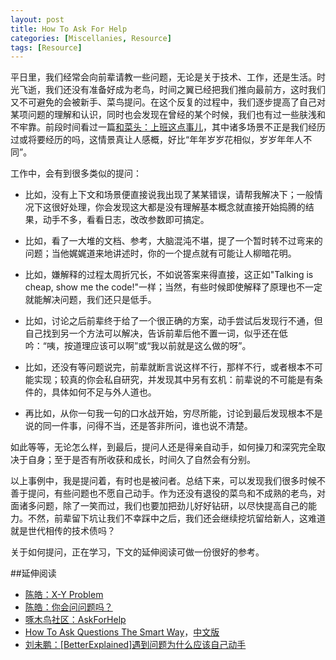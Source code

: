 ```yaml
---
layout: post
title: How To Ask For Help
categories: [Miscellanies, Resource]
tags: [Resource]
---
```


平日里，我们经常会向前辈请教一些问题，无论是关于技术、工作，还是生活。时光飞逝，我们还没有准备好成为老鸟，时间之翼已经把我们推向最前方，这时我们又不可避免的会被新手、菜鸟提问。在这个反复的过程中，我们逐步提高了自己对某项问题的理解和认识，同时也会发现在曾经的某个时候，我们也有过一些肤浅和不牢靠。前段时间看过一篇[和菜头：上班这点事儿](http://www.blogbus.com/sbjj-logs/85167302.html)，其中诸多场景不正是我们经历过或将要经历的吗，这情景真让人感概，好比“年年岁岁花相似，岁岁年年人不同”。

工作中，会有到很多类似的提问：

* 比如，没有上下文和场景便直接说我出现了某某错误，请帮我解决下；一般情况下这很好处理，你会发现这大都是没有理解基本概念就直接开始捣腾的结果，动手不多，看看日志，改改参数即可搞定。

* 比如，看了一大堆的文档、参考，大脑混沌不堪，提了一个暂时转不过弯来的问题；当他娓娓道来地讲述时，你的一个提点就有可能让人柳暗花明。

* 比如，嫌解释的过程太周折冗长，不如说答案来得直接，这正如"Talking is cheap, show me the code!"一样；当然，有些时候即使解释了原理也不一定就能解决问题，我们还只是低手。

* 比如，讨论之后前辈终于给了一个很正确的方案，动手尝试后发现行不通，但自己找到另一个方法可以解决，告诉前辈后他不置一词，似乎还在低吟：“咦，按道理应该可以啊”或“我以前就是这么做的呀”。

* 比如，还没有等问题说完，前辈就断言说这样不行，那样不行，或者根本不可能实现；较真的你会私自研究，并发现其中另有玄机：前辈说的不可能是有条件的，具体如何不足与外人道也。

* 再比如，从你一句我一句的口水战开始，穷尽所能，讨论到最后发现根本不是说的同一件事，问得不当，还是答非所问，谁也说不清楚。

如此等等，无论怎么样，到最后，提问人还是得亲自动手，如何操刀和深究完全取决于自身；至于是否有所收获和成长，时间久了自然会有分别。

以上事例中，我是提问着，有时也是被问者。总结下来，可以发现我们很多时候不善于提问，有些问题也不愿自己动手。作为还没有退役的菜鸟和不成熟的老鸟，对面诸多问题，除了一笑而过，我们也要加把劲儿好好钻研，以尽快提高自己的能力。不然，前辈留下坑让我们不幸踩中之后，我们还会继续挖坑留给新人，这难道就是世代相传的技术债吗？

关于如何提问，正在学习，下文的延伸阅读可做一份很好的参考。

##延伸阅读

* [陈皓：X-Y Problem](http://coolshell.cn/articles/10804.html)
* [陈皓：你会问问题吗？](http://coolshell.cn/articles/3713.html)
* [啄木鸟社区：AskForHelp](http://wiki.woodpecker.org.cn/moin/AskForHelp)
* [How To Ask Questions The Smart Way](http://www.catb.org/~esr/faqs/smart-questions.html)，[中文版](http://www.beiww.com/doc/oss/smart-questions.html)
* [刘未鹏：[BetterExplained]遇到问题为什么应该自己动手](http://mindhacks.cn/2009/07/06/why-you-should-do-it-yourself/)
